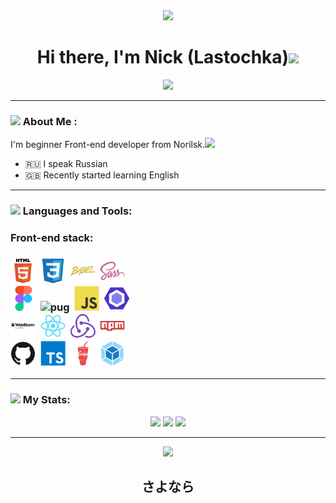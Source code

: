 <div id="header" align="center">
  <img src="https://media.giphy.com/media/v1.Y2lkPTc5MGI3NjExNTZjMjg5NmE4MDAwNWIxMDlkZGYzMzZjZDBmYTdkMmFhYTA5ZTI5MCZlcD12MV9pbnRlcm5hbF9naWZzX2dpZklkJmN0PXM/0s8fMkom67vdD8dzxa/giphy.gif" width="100" />
  <h1>Hi there, I'm Nick (Lastochka)<img src="https://media.giphy.com/media/v1.Y2lkPTc5MGI3NjExMDhlNGVhMzQ0YjFiN2RjOTk2NjU5YzhjYTQzMDE3MmQ1YTRmZTFhNSZlcD12MV9pbnRlcm5hbF9naWZzX2dpZklkJmN0PXM/tVyG6Bu3Q1T2HxPVHN/giphy.gif" width="100" /></h1>
</div>
<div align="center">
  <img src="https://media.giphy.com/media/v1.Y2lkPTc5MGI3NjExZWI1MDdmNTRlMTAyNzRkYjZhODU2OWQ1ZGNjNTgwMTBmYTVhYzEwMCZlcD12MV9pbnRlcm5hbF9naWZzX2dpZklkJmN0PWc/NKEt9elQ5cR68/giphy.gif" width="600" heoght="300" />
</div>

---

### <img src="https://media.giphy.com/media/v1.Y2lkPTc5MGI3NjExZGRhODc0ZTM5ZWMwZmM5YzMyNmJiOGJhZTZlZDZhNjk5YzgxODg3MCZlcD12MV9pbnRlcm5hbF9naWZzX2dpZklkJmN0PXM/EdB2g3VFDoKs57oe1w/giphy.gif" width="40" /> About Me :
I'm beginner Front-end developer from Norilsk.<img src="https://media.giphy.com/media/v1.Y2lkPTc5MGI3NjExZTJkNjg2NTMwYTRmODA5OTBjNTg5NjM2NzE0NTIxMzZmNDAwNzcwMCZlcD12MV9pbnRlcm5hbF9naWZzX2dpZklkJmN0PXM/IizHZy80WZbkmHiaVP/giphy.gif" width="40" />
- 🇷🇺 I speak Russian
- 🇬🇧 Recently started learning English

---

### <img src="https://media.giphy.com/media/v1.Y2lkPTc5MGI3NjExZWY5OTY4Mzk0ZTczYWMzMzI4YjU2YWYyMGIzNDgzMjk0ZGQ5NmRkMSZlcD12MV9pbnRlcm5hbF9naWZzX2dpZklkJmN0PXM/3uKw2QfFkJ6zyvD5cU/giphy.gif" width="40" /> Languages and Tools:
<div>
  <div>
    <h3>Front-end stack:<h3>
    <img src="https://github.com/devicons/devicon/blob/master/icons/html5/html5-original-wordmark.svg" alt="html5" title="html5" width="40" height="40" />&nbsp;
    <img src="https://github.com/devicons/devicon/blob/master/icons/css3/css3-original.svg" alt="css3" title="css3" width="40" height="40" />&nbsp;
    <img src="https://github.com/devicons/devicon/blob/master/icons/babel/babel-original.svg" alt="babel" title="babel" width="40" height="40" />&nbsp;
    <img src="https://github.com/devicons/devicon/blob/master/icons/sass/sass-original.svg" alt="sass" title="sass" width="40" height="40" />&nbsp;
    </br>
    <img src="https://github.com/devicons/devicon/blob/master/icons/figma/figma-original.svg" alt="figma" title="figma" width="40" height="40" />&nbsp;
    <img src="https://github.com/pugjs/pug-logo/blob/master/SVG/pug-final-logo-_-colour-128.svg" alt="pug" title="pug" width="40" height="40"/>&nbsp;
    <img src="https://github.com/devicons/devicon/blob/master/icons/javascript/javascript-original.svg" alt="javascript" title="javascript" width="40" height="40" />&nbsp;
    <img src="https://github.com/devicons/devicon/blob/master/icons/eslint/eslint-original.svg" alt="eslint" title="eslint" width="40" height="40" />&nbsp;
    </br>
    <img src="https://github.com/devicons/devicon/blob/master/icons/webstorm/webstorm-original-wordmark.svg" alt="webstorm" title="webstorm" width="40" height="40" />&nbsp;
    <img src="https://github.com/devicons/devicon/blob/master/icons/react/react-original.svg" alt="react" title="react" width="40" height="40" />&nbsp;
    <img src="https://github.com/devicons/devicon/blob/master/icons/redux/redux-original.svg" alt="redux" title="redux" width="40" height="40" />&nbsp;
    <img src="https://github.com/devicons/devicon/blob/master/icons/npm/npm-original-wordmark.svg" alt="npm" title="npm" width="40" height="40" />&nbsp;
    </br>
    <img src="https://github.com/devicons/devicon/blob/master/icons/github/github-original.svg" alt="github" title="github" width="40" height="40" />&nbsp;
    <img src="https://github.com/devicons/devicon/blob/master/icons/typescript/typescript-plain.svg" alt="typescript" title="typescript" width="40" height="40" />&nbsp;
    <img src="https://github.com/devicons/devicon/blob/master/icons/gulp/gulp-plain.svg" alt="gulp" title="gulp" width="40" height="40" />&nbsp;
    <img src="https://github.com/devicons/devicon/blob/master/icons/webpack/webpack-original.svg" alt="webpack" title="webpack" width="40" height="40" />&nbsp;
  </div>
</div>

---

### <img src="https://media.giphy.com/media/v1.Y2lkPTc5MGI3NjExM2U2MDZlYjdjYWViMTdlYjllMGU0NzNlMDZjMTBhOTMzODhiOWRmZCZlcD12MV9pbnRlcm5hbF9naWZzX2dpZklkJmN0PXM/kBDi7zDeHJXb9qvo4Y/giphy.gif" width="50" /> My Stats:
<div align="center">
  <img src="http://github-profile-summary-cards.vercel.app/api/cards/repos-per-language?username=Lastochka-kwi&theme=2077" />
  <img src="http://github-profile-summary-cards.vercel.app/api/cards/stats?username=Lastochka-kwi&theme=2077" />
  <img src="http://github-profile-summary-cards.vercel.app/api/cards/profile-details?username=Lastochka-kwi&theme=2077" />
</div>

---

<div id="footer" align="center">
  <img src="https://media.giphy.com/media/A8rVmB739PbT3UlMUH/giphy.gif" width="200" />
  <h2>さよなら</h2>
</div>

